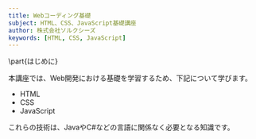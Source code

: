 ```yaml
---
title: Webコーディング基礎
subject: HTML、CSS、JavaScript基礎講座
author: 株式会社ソルクシーズ
keywords: [HTML, CSS, JavaScript]
---
```


\part{はじめに}

本講座では、Web開発における基礎を学習するため、下記について学びます。

- HTML
- CSS
- JavaScript

これらの技術は、JavaやC#などの言語に関係なく必要となる知識です。


